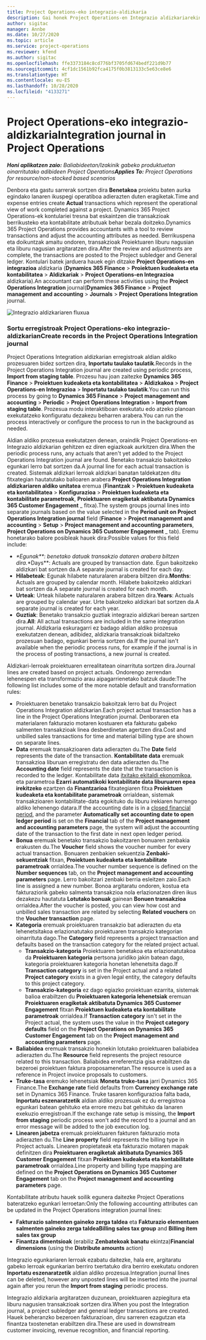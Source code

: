 ```yaml
---
title: Project Operations-eko integrazio-aldizkaria
description: Gai honek Project Operations-en Integrazio aldizkariarekin lan egiteari buruzko informazioa eskaintzen du.
author: sigitac
manager: Annbe
ms.date: 10/27/2020
ms.topic: article
ms.service: project-operations
ms.reviewer: kfend
ms.author: sigitac
ms.openlocfilehash: ffe3373184c8cd776bf3705fd674bedf221d9b77
ms.sourcegitcommit: 4cf1dc1561b92fca4175f0b3813133c5e63ce8e6
ms.translationtype: HT
ms.contentlocale: eu-ES
ms.lasthandoff: 10/28/2020
ms.locfileid: "4133271"
---
```

# <a name="integration-journal-in-project-operations"></a><span data-ttu-id="f4e81-103">Project Operations-eko integrazio-aldizkaria</span><span class="sxs-lookup"><span data-stu-id="f4e81-103">Integration journal in Project Operations</span></span>

<span data-ttu-id="f4e81-104">_**Honi aplikatzen zaio:** Baliabideetan/Izakinik gabeko produktuetan oinarritutako adibideen Project Operations_</span><span class="sxs-lookup"><span data-stu-id="f4e81-104">_**Applies To:** Project Operations for resource/non-stocked based scenarios_</span></span>

<span data-ttu-id="f4e81-105">Denbora eta gastu sarrerak sortzen dira **Benetakoa** proiektu baten aurka egindako lanaren ikuspegi operatiboa adierazten duten eragiketak.</span><span class="sxs-lookup"><span data-stu-id="f4e81-105">Time and expense entries create **Actual** transactions which represent the operational view of work completed against a project.</span></span> <span data-ttu-id="f4e81-106">Dynamics 365 Project Operations-ek kontulariei tresna bat eskaintzen die transakzioak berrikusteko eta kontabilitate atributuak behar bezala doitzeko.</span><span class="sxs-lookup"><span data-stu-id="f4e81-106">Dynamics 365 Project Operations provides accountants with a tool to review transactions and adjust the accounting attributes as needed.</span></span> <span data-ttu-id="f4e81-107">Berrikuspena eta doikuntzak amaitu ondoren, transakzioak Proiektuaren liburu nagusian eta liburu nagusian argitaratzen dira.</span><span class="sxs-lookup"><span data-stu-id="f4e81-107">After the review and adjustments are complete, the transactions are posted to the Project subledger and General ledger.</span></span> <span data-ttu-id="f4e81-108">Kontulari batek jarduera hauek egin ditzake **Project Operations-en integrazioa** aldizkaria (**Dynamics 365 Finance** > **Proiektuen kudeaketa eta kontabilitatea** > **Aldizkariak** > **Project Operations-en Integrazioa** aldizkaria).</span><span class="sxs-lookup"><span data-stu-id="f4e81-108">An accountant can perform these activities using the **Project Operations Integration** journal(**Dynamics 365 Finance** > **Project management and accounting** > **Journals** > **Project Operations Integration** journal.</span></span>

![Integrazio aldizkariaren fluxua](./media/IntegrationJournal.png)

### <a name="create-records-in-the-project-operations-integration-journal"></a><span data-ttu-id="f4e81-110">Sortu erregistroak Project Operations-eko integrazio-aldizkarian</span><span class="sxs-lookup"><span data-stu-id="f4e81-110">Create records in the Project Operations Integration journal</span></span>

<span data-ttu-id="f4e81-111">Project Operations Integration aldizkarian erregistroak aldian aldiko prozesuaren bidez sortzen dira, **Inportatu taulako taulatik**.</span><span class="sxs-lookup"><span data-stu-id="f4e81-111">Records in the Project Operations Integration journal are created using periodic process, **Import from staging table**.</span></span> <span data-ttu-id="f4e81-112">Prozesu hau joan zaitezke **Dynamics 365 Finance** > **Proiektuen kudeaketa eta kontabilitatea** > **Aldizkakoa** > **Project Operations-en Integrazioa** > **Inportatu taulako taulatik**.</span><span class="sxs-lookup"><span data-stu-id="f4e81-112">You can run this process by going to **Dynamics 365 Finance** > **Project management and accounting** > **Periodic** > **Project Operations Integration** > **Import from staging table**.</span></span> <span data-ttu-id="f4e81-113">Prozesua modu interaktiboan exekutatu edo atzeko planoan exekutatzeko konfiguratu dezakezu beharren arabera.</span><span class="sxs-lookup"><span data-stu-id="f4e81-113">You can run the process interactively or configure the process to run in the background as needed.</span></span>

<span data-ttu-id="f4e81-114">Aldian aldiko prozesua exekutatzen denean, oraindik Project Operations-en Integrazio aldizkarian gehitzen ez diren egiazkoak aurkitzen dira.</span><span class="sxs-lookup"><span data-stu-id="f4e81-114">When the periodic process runs, any actuals that aren't yet added to the Project Operations Integration journal are found.</span></span> <span data-ttu-id="f4e81-115">Benetako transakzio bakoitzeko egunkari lerro bat sortzen da.</span><span class="sxs-lookup"><span data-stu-id="f4e81-115">A journal line for each actual transaction is created.</span></span>
<span data-ttu-id="f4e81-116">Sistemak aldizkari lerroak aldizkari banatan taldekatzen ditu fitxategian hautatutako balioaren arabera **Project Operations Integration aldizkariaren aldiko unitatea** eremua (**Finantzak** > **Proiektuen kudeaketa eta kontabilitatea** > **Konfigurazioa** > **Proiektuen kudeaketa eta kontabilitate parametroak**, **Proiektuaren eragiketak aktibatuta Dynamics 365 Customer Engagement** _ fitxa).</span><span class="sxs-lookup"><span data-stu-id="f4e81-116">The system groups journal lines into separate journals based on the value selected in the **Period unit on Project Operations Integration journal** field (**Finance** > **Project management and accounting** > **Setup** > **Project management and accounting parameters**, **Project Operations on Dynamics 365 Customer Engagement** _ tab).</span></span> <span data-ttu-id="f4e81-117">Eremu honetarako balore posibleak hauek dira:</span><span class="sxs-lookup"><span data-stu-id="f4e81-117">Possible values for this field include:</span></span>

  - <span data-ttu-id="f4e81-118">_\*Egunak\*\*: benetako datuak transakzio dataren arabera biltzen dira.</span><span class="sxs-lookup"><span data-stu-id="f4e81-118">_\*Days\*\*: Actuals are grouped by transaction date.</span></span> <span data-ttu-id="f4e81-119">Egun bakoitzeko aldizkari bat sortzen da.</span><span class="sxs-lookup"><span data-stu-id="f4e81-119">A separate journal is created for each day.</span></span>
  - <span data-ttu-id="f4e81-120">**Hilabeteak**: Egunak hilabete naturalaren arabera biltzen dira.</span><span class="sxs-lookup"><span data-stu-id="f4e81-120">**Months**: Actuals are grouped by calendar month.</span></span> <span data-ttu-id="f4e81-121">Hilabete bakoitzeko aldizkari bat sortzen da.</span><span class="sxs-lookup"><span data-stu-id="f4e81-121">A separate journal is created for each month.</span></span>
  - <span data-ttu-id="f4e81-122">**Urteak**: Urteak hilabete naturalaren arabera biltzen dira.</span><span class="sxs-lookup"><span data-stu-id="f4e81-122">**Years**: Actuals are grouped by calendar year.</span></span> <span data-ttu-id="f4e81-123">Urte bakoitzeko aldizkari bat sortzen da.</span><span class="sxs-lookup"><span data-stu-id="f4e81-123">A separate journal is created for each year.</span></span>
  - <span data-ttu-id="f4e81-124">**Guztiak**: Benetako transakzio guztiak integrazio aldizkari berean sartzen dira.</span><span class="sxs-lookup"><span data-stu-id="f4e81-124">**All**: All actual transactions are included in the same integration journal.</span></span> <span data-ttu-id="f4e81-125">Aldizkaria eskuragarri ez badago aldian aldiko prozesua exekutatzen denean, adibidez, aldizkaria transakzioak bidaltzeko prozesuan badago, egunkari berria sortzen da.</span><span class="sxs-lookup"><span data-stu-id="f4e81-125">If the journal isn't available when the periodic process runs, for example if the journal is in the process of posting transactions, a new journal is created.</span></span>

<span data-ttu-id="f4e81-126">Aldizkari-lerroak proiektuaren errealitatean oinarrituta sortzen dira.</span><span class="sxs-lookup"><span data-stu-id="f4e81-126">Journal lines are created based on project actuals.</span></span> <span data-ttu-id="f4e81-127">Ondorengo zerrendan lehenespen eta transformazio arau aipagarrienetako batzuk daude:</span><span class="sxs-lookup"><span data-stu-id="f4e81-127">The following list includes some of the more notable default and transformation rules:</span></span>

  - <span data-ttu-id="f4e81-128">Proiektuaren benetako transakzio bakoitzak lerro bat du Project Operations Integration aldizkarian.</span><span class="sxs-lookup"><span data-stu-id="f4e81-128">Each project actual transaction has a line in the Project Operations Integration journal.</span></span> <span data-ttu-id="f4e81-129">Denboraren eta materialaren fakturazio motaren kostuaren eta fakturatu gabeko salmenten transakzioak linea desberdinetan agertzen dira.</span><span class="sxs-lookup"><span data-stu-id="f4e81-129">Cost and unbilled sales transactions for time and material billing type are shown on separate lines.</span></span>
  - <span data-ttu-id="f4e81-130">**Data** eremuak transakzioaren data adierazten du.</span><span class="sxs-lookup"><span data-stu-id="f4e81-130">The **Date** field represents the date of the transaction.</span></span> <span data-ttu-id="f4e81-131">**Kontabilitate data** eremuak transakzioa liburuan erregistratu den data adierazten du.</span><span class="sxs-lookup"><span data-stu-id="f4e81-131">The **Accounting date** field represents the date that the transaction is recorded to the ledger.</span></span> <span data-ttu-id="f4e81-132">Kontabilitate data [itxitako ekitaldi ekonomikoa](https://docs.microsoft.com/dynamics365/finance/general-ledger/close-general-ledger-at-period-end), eta parametroa **Ezarri automatikoki kontabilitate data liburuaren epea irekitzeko** ezartzen da **Finantzarioa** fitxategiaren fitxa **Proiektuen kudeaketa eta kontabilitate parametroak** orrialdean, sistemak transakzioaren kontabilitate-data egokituko du liburu irekiaren hurrengo aldiko lehenengo datara.</span><span class="sxs-lookup"><span data-stu-id="f4e81-132">If the accounting date is in a [closed financial period](https://docs.microsoft.com/dynamics365/finance/general-ledger/close-general-ledger-at-period-end), and the parameter **Automatically set accounting date to open ledger period** is set on the **Financial** tab of the **Project management and accounting parameters** page, the system will adjust the accounting date of the transaction to the first date in next open ledger period.</span></span>
  - <span data-ttu-id="f4e81-133">**Bonua** eremuak benetako transakzio bakoitzaren bonuaren zenbakia erakusten du.</span><span class="sxs-lookup"><span data-stu-id="f4e81-133">The **Voucher** field shows the voucher number for every actual transaction.</span></span> <span data-ttu-id="f4e81-134">Bonuaren zenbakien sekuentzia **Zenbaki-sekuentziak** fitxan, **Proiektuen kudeaketa eta kontabilitate parametroak** orrialdea.</span><span class="sxs-lookup"><span data-stu-id="f4e81-134">The voucher number sequence is defined on the **Number sequences** tab, on the **Project management and accounting parameters** page.</span></span> <span data-ttu-id="f4e81-135">Lerro bakoitzari zenbaki berria esleitzen zaio.</span><span class="sxs-lookup"><span data-stu-id="f4e81-135">Each line is assigned a new number.</span></span> <span data-ttu-id="f4e81-136">Bonoa argitaratu ondoren, kostua eta fakturaziorik gabeko salmenta transakzioa nola erlazionatzen diren ikus dezakezu hautatuta **Lotutako bonuak** gainean **Bonuen transakzioa** orrialdea.</span><span class="sxs-lookup"><span data-stu-id="f4e81-136">After the voucher is posted, you can view how cost and unbilled sales transaction are related by selecting **Related vouchers** on the **Voucher transaction** page.</span></span>
  - <span data-ttu-id="f4e81-137">**Kategoria** eremuak proiektuaren transakzio bat adierazten du eta lehenetsitakoa erlazionatutako proiektuaren transakzio kategorian oinarrituta dago.</span><span class="sxs-lookup"><span data-stu-id="f4e81-137">The **Category** field represents a project transaction and defaults based on the transaction category for the related project actual.</span></span>
    - <span data-ttu-id="f4e81-138">**Transakzio-kategoria** Proiektuaren benetakoa eta erlazionatutakoa da **Proiektuaren kategoria** pertsona juridiko jakin batean dago, kategoria proiektuaren kategoria honetan lehenetsita dago.</span><span class="sxs-lookup"><span data-stu-id="f4e81-138">If **Transaction category** is set in the Project actual and a related **Project category** exists in a given legal entity, the category defaults to this project category.</span></span>
    - <span data-ttu-id="f4e81-139">**Transakzio-kategoria** ez dago egiazko proiektuan ezarrita, sistemak balioa erabiltzen du **Proiektuaren kategoria lehenetsiak** eremuan **Proiektuaren eragiketak aktibatuta Dynamics 365 Customer Engagement** fitxan **Proiektuen kudeaketa eta kontabilitate parametroak** orrialdea.</span><span class="sxs-lookup"><span data-stu-id="f4e81-139">If **Transaction category** isn't set in the Project actual, the system uses the value in the **Project category defaults** field on the **Project Operations on Dynamics 365 Customer Engagement** tab on the **Project management and accounting parameters** page.</span></span>
  - <span data-ttu-id="f4e81-140">**Baliabidea** eremuak transakzio honekin lotutako proiektuaren baliabidea adierazten du.</span><span class="sxs-lookup"><span data-stu-id="f4e81-140">The **Resource** field represents the project resource related to this transaction.</span></span> <span data-ttu-id="f4e81-141">Baliabidea erreferentzia gisa erabiltzen da bezeroei proiektuen faktura proposamenetan.</span><span class="sxs-lookup"><span data-stu-id="f4e81-141">The resource is used as a reference in Project invoice proposals to customers.</span></span>
  - <span data-ttu-id="f4e81-142">**Truke-tasa** eremuko lehenetsiak **Moneta truke-tasa** jarri Dynamics 365 Finance.</span><span class="sxs-lookup"><span data-stu-id="f4e81-142">The **Exchange rate** field defaults from **Currency exchange rate** set in Dynamics 365 Finance.</span></span> <span data-ttu-id="f4e81-143">Truke tasaren konfigurazioa falta bada, **Inportatu eszenaratzetik** aldian aldiko prozesuak ez du erregistroa egunkari batean gehituko eta errore mezu bat gehituko da lanaren exekuzio erregistroan.</span><span class="sxs-lookup"><span data-stu-id="f4e81-143">If the exchange rate setup is missing, the **Import from staging** periodic process won't add the record to a journal and an error message will be added to the job execution log.</span></span>
  - <span data-ttu-id="f4e81-144">**Linearen jabetza** eremuak proiektuaren fakturen fakturazio mota adierazten du.</span><span class="sxs-lookup"><span data-stu-id="f4e81-144">The **Line property** field represents the billing type in Project actuals.</span></span> <span data-ttu-id="f4e81-145">Linearen propietateak eta fakturazio motaren mapak definitzen dira **Proiektuaren eragiketak aktibatuta Dynamics 365 Customer Engagement** fitxan **Proiektuen kudeaketa eta kontabilitate parametroak** orrialdea.</span><span class="sxs-lookup"><span data-stu-id="f4e81-145">Line property and billing type mapping are defined on the **Project Operations on Dynamics 365 Customer Engagement** tab on the **Project management and accounting parameters** page.</span></span>

<span data-ttu-id="f4e81-146">Kontabilitate atributu hauek soilik egunera daitezke Project Operations bateratzeko egunkari lerroetan:</span><span class="sxs-lookup"><span data-stu-id="f4e81-146">Only the following accounting attributes can be updated in the Project Operations integration journal lines:</span></span>

- <span data-ttu-id="f4e81-147">**Fakturazio salmenten gaineko zerga taldea** eta **Fakturazio elementuen salmenten gaineko zerga taldea**</span><span class="sxs-lookup"><span data-stu-id="f4e81-147">**Billing sales tax group** and **Billing item sales tax group**</span></span>
- <span data-ttu-id="f4e81-148">**Finantza dimentsioak** (erabiliz **Zenbatekoak banatu** ekintza)</span><span class="sxs-lookup"><span data-stu-id="f4e81-148">**Financial dimensions** (using the **Distribute amounts** action)</span></span>

<span data-ttu-id="f4e81-149">Integrazio egunkariaren lerroak ezabatu daitezke, hala ere, argitaratu gabeko lerroak egunkarian berriro txertatuko dira berriro exekutatu ondoren **Inportatu eszenaratzetik** aldian aldiko prozesua.</span><span class="sxs-lookup"><span data-stu-id="f4e81-149">Integration journal lines can be deleted, however any unposted lines will be inserted into the journal again after you rerun the **Import from staging** periodic process.</span></span>

<span data-ttu-id="f4e81-150">Integrazio aldizkaria argitaratzen duzunean, proiektuaren azpiegitura eta liburu nagusien transakzioak sortzen dira.</span><span class="sxs-lookup"><span data-stu-id="f4e81-150">When you post the Integration journal, a project subledger and general ledger transactions are created.</span></span> <span data-ttu-id="f4e81-151">Hauek beheranzko bezeroen fakturazioan, diru sarreren ezagutzan eta finantza txostenetan erabiltzen dira.</span><span class="sxs-lookup"><span data-stu-id="f4e81-151">These are used in downstream customer invoicing, revenue recognition, and financial reporting.</span></span>

